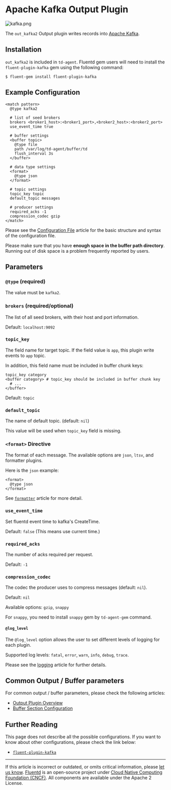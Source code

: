 # Apache Kafka Output Plugin

![kafka.png](/images/plugins/output/kafka.png)

The `out_kafka2` Output plugin writes records into [Apache Kafka](https://kafka.apache.org/).


## Installation

`out_kafka2` is included in `td-agent`. Fluentd gem users will
need to install the `fluent-plugin-kafka` gem using the following command:

``` {.CodeRay}
$ fluent-gem install fluent-plugin-kafka
```

## Example Configuration

``` {.CodeRay}
<match pattern>
  @type kafka2

  # list of seed brokers
  brokers <broker1_host>:<broker1_port>,<broker2_host>:<broker2_port>
  use_event_time true

  # buffer settings
  <buffer topic>
    @type file
    path /var/log/td-agent/buffer/td
    flush_interval 3s
  </buffer>

  # data type settings
  <format>
    @type json
  </format>

  # topic settings
  topic_key topic
  default_topic messages

  # producer settings
  required_acks -1
  compression_codec gzip
</match>
```

Please see the [Configuration File](/configuration/config-file.md) article for
the basic structure and syntax of the configuration file.

Please make sure that you have **enough space in the buffer path directory**.
Running out of disk space is a problem frequently reported by users.


## Parameters


### `@type` (required)

The value must be `kafka2`.


### `brokers` (required/optional)

The list of all seed brokers, with their host and port information.

Default: `localhost:9092`


### `topic_key`

The field name for target topic. If the field value is `app`,
this plugin write events to `app` topic.

In addition, this field name must be included in buffer chunk keys:

```
topic_key category
<buffer category> # topic_key should be included in buffer chunk key
  # ...
</buffer>
```

Default: `topic`


### `default_topic`

The name of default topic. (default: `nil`)

This value will be used when `topic_key` field is missing.


### `<format>` Directive

The format of each message. The available options are `json`, `ltsv`,
and formatter plugins.

Here is the `json` example:

```
<format>
  @type json
</format>
```

See [`formatter`](/plugins/formatter/README.md) article for more detail.


### `use_event_time`

Set fluentd event time to kafka's CreateTime.

Default: `false` (This means use current time.)


### `required_acks`

The number of acks required per request.

Default: `-1`


### `compression_codec`

The codec the producer uses to compress messages (default: `nil`). 

Default: `nil`

Available options: `gzip`, `snappy`

For `snappy`, you need to install `snappy` gem by `td-agent-gem` command.


#### `@log_level`

The `@log_level` option allows the user to set different levels of
logging for each plugin. 

Supported log levels: `fatal`, `error`, `warn`, `info`, `debug`, `trace`.

Please see the [logging](/deployment/logging.md) article for further details.


## Common Output / Buffer parameters

For common output / buffer parameters, please check the following
articles:

-   [Output Plugin Overview](/plugins/output/README.md)
-   [Buffer Section Configuration](/configuration/buffer-section.md)


## Further Reading

This page does not describe all the possible configurations. If you want
to know about other configurations, please check the link below:

-   [`fluent-plugin-kafka`](https://github.com/fluent/fluent-plugin-kafka)


------------------------------------------------------------------------

If this article is incorrect or outdated, or omits critical information, please
[let us know](https://github.com/fluent/fluentd-docs/issues?state=open).
[Fluentd](http://www.fluentd.org/) is an open-source project under
[Cloud Native Computing Foundation (CNCF)](https://cncf.io/). All components are
available under the Apache 2 License.
